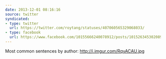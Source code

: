 ```yaml
---
date: 2013-12-01 08:16:16
source: twitter
syndicated:
- type: twitter
  url: https://twitter.com/roytang/statuses/407060565329068033/
- type: facebook
  url: https://www.facebook.com/10155666240078912/posts/10152634530208912
---
```


Most common sentences by author: http://i.imgur.com/RqyACAU.jpg